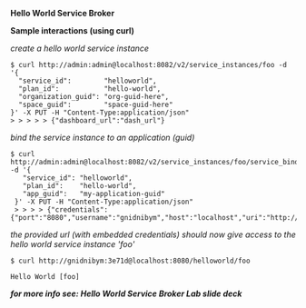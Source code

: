 ****Hello World Service Broker****


**Sample interactions (using curl)**

*create a hello world service instance*

    $ curl http://admin:admin@localhost:8082/v2/service_instances/foo -d '{
      "service_id":        "helloworld",
      "plan_id":           "hello-world",
      "organization_guid": "org-guid-here",
      "space_guid":        "space-guid-here"
    }' -X PUT -H "Content-Type:application/json"
    > > > > > {"dashboard_url":"dash_url"}

*bind the service instance to an application (guid)*

    $ curl http://admin:admin@localhost:8082/v2/service_instances/foo/service_bindings/mybinding -d '{
       "service_id": "helloworld",
       "plan_id":    "hello-world",
       "app_guid":   "my-application-guid"
     }' -X PUT -H "Content-Type:application/json"
     > > > > {"credentials":{"port":"8080","username":"gnidnibym","host":"localhost","uri":"http://gnidnibym:3e71d@localhost:8080/helloworld/foo","password":"3e71d"},"syslog_drain_url":null}

*the provided url (with embedded credentials) should now give access to the hello world service instance 'foo'*

    $ curl http://gnidnibym:3e71d@localhost:8080/helloworld/foo

    Hello World [foo]

***for more info see: Hello World Service Broker Lab slide deck***
